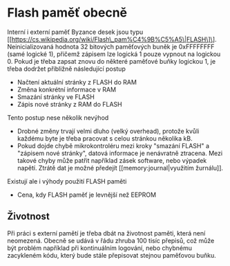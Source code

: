 # Flash paměť obecně

Interní i externí paměť Byzance desek jsou typu \[\[https://cs.wikipedia.org/wiki/Flash\_pam%C4%9B%C5%A5\|FLASH\]\]. Neinicializovaná hodnota 32 bitových paměťových buněk je 0xFFFFFFFF \(samé logické 1\), přičemž zápisem lze logická 1 pouze vypnout na logickou 0. Pokud je třeba zapsat znovu do některé paměťové buňky logickou 1, je třeba dodržet přibližně následující postup

* Načtení aktuální stránky z FLASH do RAM
* Změna konkrétní informace v RAM
* Smazání stránky ve FLASH
* Zápis nové stránky z RAM do FLASH

Tento postup nese několik nevýhod

* Drobné změny trvají velmi dluho \(velký overhead\), protože kvůli každému byte je třeba pracovat s celou stránkou několika kB.
* Pokud dojde chybě mikrokontroléru mezi kroky "smazání FLASH" a "zápisem nové stránky", datová informace je nenávratně ztracena. Mezi takové chyby může patřit například zásek software, nebo výpadek napětí. Ztrátě dat je možné předejít \[\[memory:journal\|využitím žurnálu\]\].

Existují ale i výhody použití FLASH paměti

* Cena, kdy FLASH paměť je levnější než EEPROM

## Životnost

Při práci s externí pamětí je třeba dbát na životnost paměti, která není neomezená. Obecně se udává v řádu zhruba 100 tisíc přepisů, což může být problém například při kontinuálním logování, nebo chybnému zacykleném kódu, který bude stále přepisovat stejnou paměťovou buňku.

